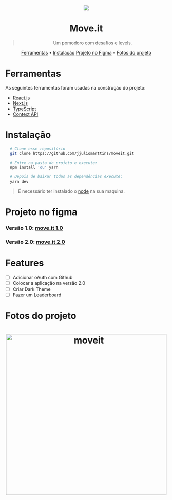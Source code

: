 <div align="center">
  <img src="https://user-images.githubusercontent.com/49854105/109401713-f2915780-792e-11eb-98ed-7d453b27c79a.png">

  <h1>Move.it</h1>

> Um pomodoro com desafios e levels.

</div>

<p align="center">
  <a href="#ferramentas">Ferramentas</a> •
  <a href="#instalação">Instalação</a> 
  <a href="#projeto-no-figma">Projeto no Figma</a> •
  <a href="#fotos-do-projeto">Fotos do projeto</a>
</p>

# Ferramentas

As seguintes ferramentas foram usadas na construção do projeto:

- [React.js](https://reactjs.org/)
- [Next.js](https://nextjs.org/)
- [TypeScript](https://www.typescriptlang.org/)
- [Context API](https://reactjs.org/docs/context.html)

# Instalação

```bash
  # Clone esse repositório
  git clone https://github.com/jjuliomarttins/moveit.git

  # Entre na pasta do projeto e execute:
  npm install 'ou' yarn

  # Depois de baixar todas as dependências execute:
  yarn dev
```

> É necessário ter instalado o [node](https://nodejs.org/en/) na sua maquina.

# Projeto no figma

### Versão 1.0: [move.it 1.0](https://www.figma.com/file/QCSttcqRHGi6IGotKoRSt0/Move.it-1.0?node-id=160%3A2761)

### Versão 2.0: [move.it 2.0](https://www.figma.com/file/OvwvSWzlgAfW6qn7GjWbts/Move.it-2.0)

# Features

- [ ] Adicionar oAuth com Github
- [ ] Colocar a aplicação na versão 2.0
- [ ] Criar Dark Theme
- [ ] Fazer um Leaderboard

# Fotos do projeto

 <h1 align="center">
  <img alt="moveit" width="500" src="https://user-images.githubusercontent.com/49854105/109575349-65860400-7ad0-11eb-8636-1ce3baaf13f6.png" />
 </h1>
